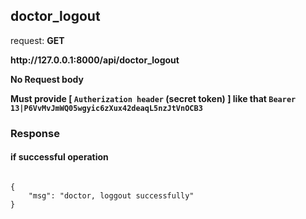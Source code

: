 ## doctor_logout

request: <strong> GET </strong>

<strong>
   http://127.0.0.1:8000/api/doctor_logout
</strong>

<strong> No Request body </strong>


<strong> Must provide [ <code>Autherization header</code> (secret token) ] like that <code>Bearer 13|P6VvMvJmWQ05wgyic6zXux42deaqL5nzJtVnOCB3</code> </strong>


### Response 
#### if successful operation
<pre>
<code>
{
    "msg": "doctor, loggout successfully"
}
</code>
</pre>

